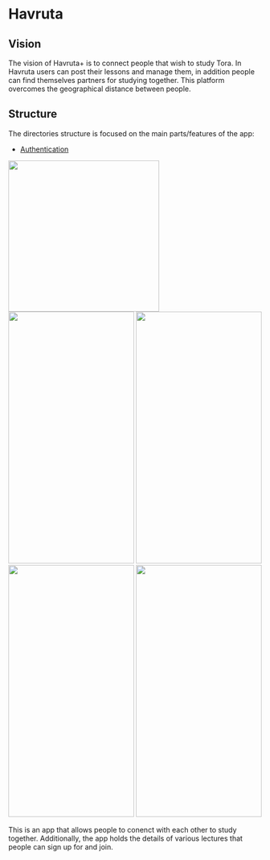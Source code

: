 # Havruta

## Vision
The vision of Havruta+ is to connect people that wish to study Tora.
In Havruta users can post their lessons and manage them, in addition people can find themselves partners for studying together.
This platform overcomes the geographical distance between people.


## Structure
The directories structure is focused on the main parts/features of the app:
- [Authentication](lib/auth)



<img src="https://github.com/fe1493/Havruta365/blob/master/images/AppIcon2.png?raw=true" width="300" height="300">

<img src="https://user-images.githubusercontent.com/47856585/128410434-000ad55d-dfa3-4cc7-ba26-3a589167e31b.png" width="250" height="500">

<img src="https://user-images.githubusercontent.com/47856585/128410446-d7df4c4b-da1d-4b71-bf0c-79ec2b6df517.png" width="250" height="500">

<img src="https://user-images.githubusercontent.com/47856585/128410457-909b5e88-2792-43e6-b4e4-24e95f4192e3.png" width="250" height="500">

<img src="https://user-images.githubusercontent.com/47856585/128410461-dc0d4eed-5347-4f48-a17f-8a6146eb5d99.png" width="250" height="500">




This is an app that allows people to conenct with each other to study together. Additionally, the app holds the details of various lectures that people can sign up for and join.

